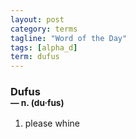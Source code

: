 ```yaml
---
layout: post
category: terms
tagline: "Word of the Day"
tags: [alpha_d]
term: dufus
---
```


<h3>Dufus<br/> <small>&mdash; n. (du<span>&middot;</span>fus)</small></h3>
<p><ol><li>please whine</li>
</ol></p>
